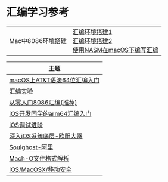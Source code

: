 # 汇编学习参考

|                   |                                                              |
| ----------------- | :----------------------------------------------------------- |
| Mac中8086环境搭建 | [汇编环境搭建1](https://www.cnblogs.com/skyen/p/9721471.html)<br />[汇编环境搭建2](https://suiyuanjian.com/117.html)<br />[使用NASM在macOS下编写汇编](https://www.exchen.net/%e4%bd%bf%e7%94%a8-nasm-%e5%9c%a8-macos-%e4%b8%8b%e7%bc%96%e5%86%99%e6%b1%87%e7%bc%96.html) |

| 主题                                                         |
| ------------------------------------------------------------ |
| [macOS上AT&T语法64位汇编入门](https://zhuanlan.zhihu.com/c_1132336120712765440) |
| [汇编实验](https://www.cnblogs.com/skyen/)                   |
| [从零入门8086汇编(推荐)](https://juejin.im/post/5d01b248e51d45108126d229) |
| [iOS开发同学的arm64汇编入门](https://blog.cnbluebox.com/blog/2017/07/24/arm64-start/) |
| [iOS调试进阶](https://zhuanlan.zhihu.com/c_142064221)        |
| [深入iOS系统底层-欧阳大哥](https://juejin.im/post/5ce1e7a76fb9a07ee062e795) |
| [Soulghost-阿里](https://juejin.im/user/59d1bf596fb9a00a5e3601d5/posts) |
| [Mach-O文件格式解析](https://www.exchen.net/mach-o-%e6%96%87%e4%bb%b6%e6%a0%bc%e5%bc%8f%e8%a7%a3%e6%9e%90.html) |
| [iOS/MacOSX/移动安全](https://www.exchen.net/category/iosmacosx%e7%a7%bb%e5%8a%a8%e5%ae%89%e5%85%a8) |

